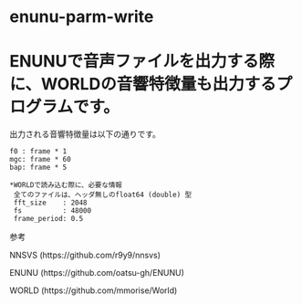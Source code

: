 # enunu-parm-write
<h1>ENUNUで音声ファイルを出力する際に、WORLDの音響特徴量も出力するプログラムです。</h1>
出力される音響特徴量は以下の通りです。

	f0 : frame * 1
	mgc: frame * 60
	bap: frame * 5
	
	*WORLDで読み込む際に、必要な情報
	 全てのファイルは、ヘッダ無しのfloat64 (double) 型
	 fft_size    : 2048 
	 fs          : 48000
	 frame_period: 0.5

参考
<p>NNSVS (https://github.com/r9y9/nnsvs)</p>	
<p>ENUNU (https://github.com/oatsu-gh/ENUNU)</p>
<p>WORLD (https://github.com/mmorise/World)</p>
